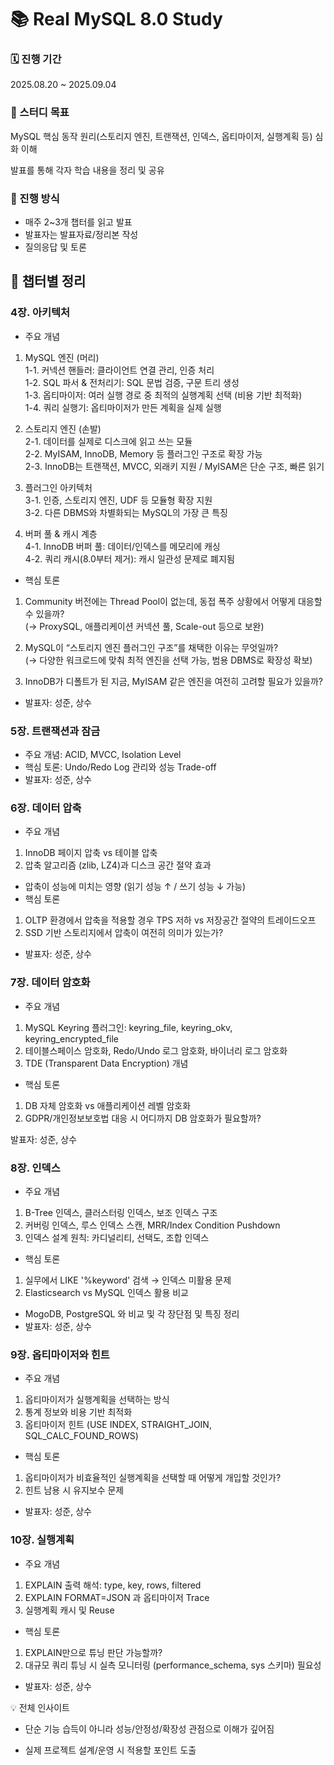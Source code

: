 # 📚 Real MySQL 8.0 Study 
### 🗓 진행 기간

2025.08.20 ~ 2025.09.04

### 🎯 스터디 목표

MySQL 핵심 동작 원리(스토리지 엔진, 트랜잭션, 인덱스, 옵티마이저, 실행계획 등) 심화 이해

발표를 통해 각자 학습 내용을 정리 및 공유

### 📖 진행 방식

- 매주 2~3개 챕터를 읽고 발표
- 발표자는 발표자료/정리본 작성
- 질의응답 및 토론

## 📑 챕터별 정리
### 4장. 아키텍처

- 주요 개념
1.  MySQL 엔진 (머리)<br>
1-1. 커넥션 핸들러: 클라이언트 연결 관리, 인증 처리 <br>
1-2. SQL 파서 & 전처리기: SQL 문법 검증, 구문 트리 생성<br>
1-3. 옵티마이저: 여러 실행 경로 중 최적의 실행계획 선택 (비용 기반 최적화)<br>
1-4. 쿼리 실행기: 옵티마이저가 만든 계획을 실제 실행<br>

2. 스토리지 엔진 (손발)<br>
2-1. 데이터를 실제로 디스크에 읽고 쓰는 모듈<br>
2-2. MyISAM, InnoDB, Memory 등 플러그인 구조로 확장 가능<br>
2-3. InnoDB는 트랜잭션, MVCC, 외래키 지원 / MyISAM은 단순 구조, 빠른 읽기<br>

3. 플러그인 아키텍처<br>
3-1. 인증, 스토리지 엔진, UDF 등 모듈형 확장 지원<br>
3-2. 다른 DBMS와 차별화되는 MySQL의 가장 큰 특징<br>

4. 버퍼 풀 & 캐시 계층<br>
4-1. InnoDB 버퍼 풀: 데이터/인덱스를 메모리에 캐싱<br>
4-2. 쿼리 캐시(8.0부터 제거): 캐시 일관성 문제로 폐지됨<br>

- 핵심 토론
1. Community 버전에는 Thread Pool이 없는데, 동접 폭주 상황에서 어떻게 대응할 수 있을까?<br>
(→ ProxySQL, 애플리케이션 커넥션 풀, Scale-out 등으로 보완)<br>

2. MySQL이 “스토리지 엔진 플러그인 구조”를 채택한 이유는 무엇일까?<br>
(→ 다양한 워크로드에 맞춰 최적 엔진을 선택 가능, 범용 DBMS로 확장성 확보)<br>

3. InnoDB가 디폴트가 된 지금, MyISAM 같은 엔진을 여전히 고려할 필요가 있을까?

- 발표자: 성준, 상수

### 5장. 트랜잭션과 잠금
- 주요 개념: ACID, MVCC, Isolation Level
- 핵심 토론: Undo/Redo Log 관리와 성능 Trade-off
- 발표자: 성준, 상수

### 6장. 데이터 압축
- 주요 개념
1. InnoDB 페이지 압축 vs 테이블 압축
2. 압축 알고리즘 (zlib, LZ4)과 디스크 공간 절약 효과

- 압축이 성능에 미치는 영향 (읽기 성능 ↑ / 쓰기 성능 ↓ 가능)
- 핵심 토론
1. OLTP 환경에서 압축을 적용할 경우 TPS 저하 vs 저장공간 절약의 트레이드오프
2. SSD 기반 스토리지에서 압축이 여전히 의미가 있는가?
- 발표자: 성준, 상수

### 7장. 데이터 암호화

- 주요 개념
1. MySQL Keyring 플러그인: keyring_file, keyring_okv, keyring_encrypted_file
2. 테이블스페이스 암호화, Redo/Undo 로그 암호화, 바이너리 로그 암호화
3. TDE (Transparent Data Encryption) 개념
- 핵심 토론
1. DB 자체 암호화 vs 애플리케이션 레벨 암호화
2. GDPR/개인정보보호법 대응 시 어디까지 DB 암호화가 필요할까?

발표자: 성준, 상수

### 8장. 인덱스

- 주요 개념
1. B-Tree 인덱스, 클러스터링 인덱스, 보조 인덱스 구조
2. 커버링 인덱스, 루스 인덱스 스캔, MRR/Index Condition Pushdown
3. 인덱스 설계 원칙: 카디널리티, 선택도, 조합 인덱스
- 핵심 토론
1. 실무에서 LIKE '%keyword' 검색 → 인덱스 미활용 문제
2. Elasticsearch vs MySQL 인덱스 활용 비교
- MogoDB, PostgreSQL 와 비교 및 각 장단점 및 특징 정리
- 발표자: 성준, 상수

### 9장. 옵티마이저와 힌트

- 주요 개념
1. 옵티마이저가 실행계획을 선택하는 방식
2. 통계 정보와 비용 기반 최적화
3. 옵티마이저 힌트 (USE INDEX, STRAIGHT_JOIN, SQL_CALC_FOUND_ROWS)
- 핵심 토론
1. 옵티마이저가 비효율적인 실행계획을 선택할 때 어떻게 개입할 것인가?
2. 힌트 남용 시 유지보수 문제
- 발표자: 성준, 상수

### 10장. 실행계획

- 주요 개념
1. EXPLAIN 출력 해석: type, key, rows, filtered
2. EXPLAIN FORMAT=JSON 과 옵티마이저 Trace
3. 실행계획 캐시 및 Reuse

- 핵심 토론
1. EXPLAIN만으로 튜닝 판단 가능할까?
2. 대규모 쿼리 튜닝 시 실측 모니터링 (performance_schema, sys 스키마) 필요성

- 발표자: 성준, 상수

💡 전체 인사이트

- 단순 기능 습득이 아니라 성능/안정성/확장성 관점으로 이해가 깊어짐

- 실제 프로젝트 설계/운영 시 적용할 포인트 도출
